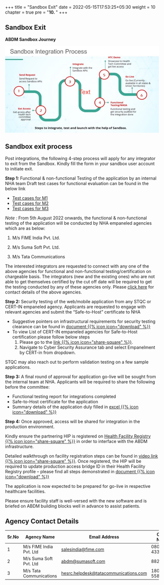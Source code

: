 +++
title = "Sandbox Exit"
date = 2022-05-15T17:53:25+05:30
weight = 10
chapter = true
pre = "<b>10. </b>"
+++

## Sandbox Exit

**ABDM Sandbox Journey**

![Integration journey](./sandbox-integration-journey.jpeg)

## Sandbox exit process

Post integrations, the following 4-step process will apply for any integrator to exit from the Sandbox. Kindly fill the form in your sandbox user account to initiate exit.

**Step 1:** Functional & non-functional Testing of the application by an internal NHA team Draft test cases for functional evaluation can be found in the below link 
- [Test cases for M1](../11-test-cases/milestone-1/)
- [Test cases for M2](../11-test-cases/milestone-2/)
- [Test cases for M3](../11-test-cases/milestone-3/)

*Note :* From 5th August 2022 onwards, the functional & non-functional testing of the application will be conducted by NHA empaneled agencies which are as below:

1. M/s FIME India Pvt. Ltd.

2. M/s Suma Soft Pvt. Ltd.

3. M/s Tata Communications

The interested integrators are requested to connect with any one of the above agencies for functional and non-functional testing/certification on chargeable basis. The integrators (new and the existing ones) who are not able to get themselves certified by the cut off date will be required to get the testing conducted by any of these agencies only. Please [click here](#agency-contact-details) for contact details of the above agencies.

**Step 2:** Security testing of the web/mobile application from any STQC or CERT-IN empaneled agency. Applicants are requested to engage with relevant agencies and submit the “Safe-to-Host” certificate to NHA
- Suggestive pointers on infrastructural requirements for security testing clearance can be found in [document {{% icon icon="download" %}}](./NDHM_Secure_Application_Development-Reference_Document.pdf "download")
- To view List of CERT-IN empaneled agencies for Safe-to-Host certification please follow below steps
    1. Please go to the [link {{% icon icon="share-square" %}}](https://www.cert-in.org.in/).
    2. Navigate to Cyber Security Assurance tab and select Empanelment by CERT-in from dropdown.

STQC may also reach out to perform validation testing on a few sample applications.

**Step 3:** A final round of approval for application go-live will be sought from the internal team at NHA. Applicants will be required to share the following before the committee:
- Functional testing report for integrations completed
- Safe-to-Host certificate for the application
- Summary details of the application duly filled in [excel {{% icon icon="download" %}}](./Details_required_for_Production_Keys_template.xlsx "download")

**Step 4:** Once approved, access will be shared for integration in the production environment.

Kindly ensure the partnering HIP is registered on [Health Facility Registry {{% icon icon="share-square" %}}](https://facility.ndhm.gov.in/) in order to interface with the ABDM infrastructure.

Detailed walkthrough on facility registration steps can be found in [video link {{% icon icon="share-square" %}}](https://www.youtube.com/watch?v=lqe-dlQcLIo). Once registered, the HIP will be required to update production access bridge ID in their Health Facility Registry profile – please find all steps demonstrated in [document {{% icon icon="download" %}}](./Steps_for_linkage_of_a_Verified_Health_Facility.pdf "download")

The application is now expected to be prepared for go-live in respective healthcare facilities.

Please ensure facility staff is well-versed with the new software and is briefed on ABDM building blocks well in advance to assist patients.

## Agency Contact Details

Sr.No|Agency Name|Email Address|Contact Number|Company URL- |
| -- | ---| ----- | ----- | ----- |
1|M/s FIME India Pvt. Ltd|salesindia@fime.com|080-43358036|[Click here](https://www.fime.com/shop/product/abdm-ayushman-bharat-digital-mission-certification-services-4263#standards)|
2|M/s Suma Soft Pvt. Ltd|abdm@sumasoft.com|8828222799|[Click here](https://www.sumasoft.com/)|
3|M/s Tata Communications|hesrc.helpdesk@tatacommunications.com|1800-419-5588|[Click here](https://www.tatacommunications-ts.com/)|


